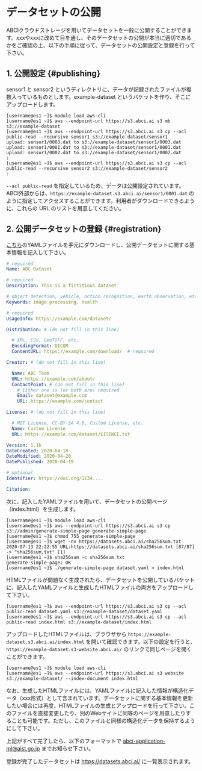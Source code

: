 
# データセットの公開

ABCIクラウドストレージを用いてデータセットを一般に公開することができます。xxxやxxxに改めて目を通し、そのデータセットの公開が本当に適切であるかをご確認の上、以下の手順に従って、データセットの公開設定と登録を行って下さい。

<!-- 削除: ABCIでは、ABCIクラウドストレージ上で公開しているデータセットを[リスト表示するためのページ](https://datasets.abci.ai/)を用意しています。 ここでは、ABCIクラウドストレージ上でデータセットを公開し、そのページに追加するまでの手順を説明します。-->


## 1. 公開設定 {#publishing}

<!-- 要修正: bucket を public にする例で書くこと。記述量は下記くらいの簡素なものとして、アクセス制御(1) と相互リンクにするので良いかもしれません。-->

sensor1 と sensor2 というディレクトリに、データが記録されたファイルが複数入っているものとします。example-dataset というバケットを作り、そこにアップロードします。

```
[username@es1 ~]$ module load aws-cli
[username@es1 ~]$ aws --endpoint-url https://s3.abci.ai s3 mb s3://example-dataset
[username@es1 ~]$ aws --endpoint-url https://s3.abci.ai s3 cp --acl public-read --recursive sensor1 s3://example-dataset/sensor1
upload: sensor1/0003.dat to s3://example-dataset/sensor1/0003.dat
upload: sensor1/0001.dat to s3://example-dataset/sensor1/0001.dat
upload: sensor1/0002.dat to s3://example-dataset/sensor1/0002.dat
:
[username@es1 ~]$ aws --endpoint-url https://s3.abci.ai s3 cp --acl public-read --recursive sensor2 s3://example-dataset/sensor2
:
```

`--acl public-read` を指定しているため、データは公開設定されています。ABCI外部からは、`https://example-dataset.s3.abci.ai/sensor1/0001.dat` のように指定してアクセスすることができます。利用者がダウンロードできるように、これらの URL のリストを用意してください。


## 2. 公開データセットの登録 {#registration}

[こちら](https://datasets.abci.ai/dataset.yaml)のYAMLファイルを手元にダウンロードし、公開データセットに関する基本情報を記入して下さい。

<!-- 要修正: サンプルは、リンクではなく、ここに書いてしまうこと。YAMLファイル名はdataset.yamlで固定されているべき？
[サンプルのページ](https://datasets.abci.ai/registration/)を参考に、各項目を記入してください。
  -->

```yaml
# required
Name: ABC Dataset

# required
Description: This is a fictitious dataset

# object detection, vehicle, action recognition, earth observation, etc.
Keywords: image processing, health

# required
UsageInfo: https://example.com/dataset/

Distribution: # (do not fill in this line)

  # XML, CSV, GeoTIFF, etc.
  EncodingFormat: DICOM
  ContentURL: https://example.com/download/  # required

Creator: # (do not fill in this line)

  Name: ABC Team
  URL: https://example.com/about/
  ContactPoint: # (do not fill in this line)
    # Either one is (or both are) required
    Email: dataset@example.com
    URL: https://example.com/contact

License: # (do not fill in this line)

  # MIT License, CC-BY-SA 4.0, Custom License, etc.
  Name: Custom License
  URL: https://example.com/dataset/LISENCE.txt

Version: 1.1b
DateCreated: 2020-04-18
DateModified: 2020-04-20
DatePublished: 2020-04-19

# optional
Identifier: https://doi.org/1234....

Citation: 
```

次に、記入したYAMLファイルを用いて、データセットの公開ページ（index.html）を生成します。

<!-- 要修正：コマンドは短く "generate_page" 等として下さい。RDFa ないし JSON-LD でマークアップされていないように思います。これは重要なことなので対応して下さい。-->

```
[username@es1 ~]$ module load aws-cli
[username@es1 ~]$ aws --endpoint-url https://s3.abci.ai s3 cp s3://admin/generate-simple-page generate-simple-page
[username@es1 ~]$ chmod 755 generate-simple-page
[username@es1 ~]$ wget -nv https://datasets.abci.ai/sha256sum.txt
2020-07-13 22:22:55 URL:https://datasets.abci.ai/sha256sum.txt [87/87] -> "sha256sum.txt" [1]
[username@es1 ~]$ sha256sum -c sha256sum.txt
generate-simple-page: OK
[username@es1 ~]$ ./generate-simple-page dataset.yaml > index.html
```

HTMLファイルが問題なく生成されたら、データセットを公開しているバケットに、記入したYAMLファイルと生成したHTMLファイルの両方をアップロードして下さい。

```
[username@es1 ~]$ aws --endpoint-url https://s3.abci.ai s3 cp --acl public-read dataset.yaml s3://example-dataset/dataset.yaml
[username@es1 ~]$ aws --endpoint-url https://s3.abci.ai s3 cp --acl public-read index.html s3://example-dataset/index.html
```

アップロードしたHTMLファイルは、ブラウザから `https://example-dataset.s3.abci.ai/index.html` を開いて確認できます。以下の設定を行うと、`https://example-dataset.s3-website.abci.ai/` のリンクで同じページを開くことができます。

```
[username@es1 ~]$ module load aws-cli
[username@es1 ~]$ aws --endpoint-url https://s3.abci.ai s3 website s3://example-dataset/ --index-document index.html
```

なお、生成したHTMLファイルには、YAMLファイルに記入した情報が構造化データ（xxx形式）として含まれています。データセットに関する基本情報を更新したい場合には再度、HTMLファイルの生成とアップロードを行って下さい。このファイルを直接変更したり、別のWebサイトに同等のページを用意したりすることも可能です。ただし、このファイルと同様の構造化データを保持するようにして下さい。

上記がすべて完了したら、以下のフォーマットで <abci-application-ml@aist.go.jp> までお知らせ下さい。
<!-- 要検討：URL 以外の必要情報 -->

登録が完了したデータセットは <https://datasets.abci.ai/> に一覧表示されます。

